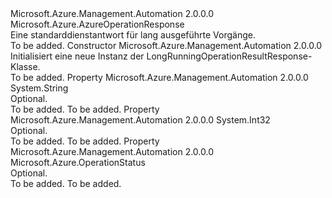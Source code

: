 <Type Name="LongRunningOperationResultResponse" FullName="Microsoft.Azure.Management.Automation.Models.LongRunningOperationResultResponse">
  <TypeSignature Language="C#" Value="public class LongRunningOperationResultResponse : Microsoft.Azure.AzureOperationResponse" />
  <TypeSignature Language="ILAsm" Value=".class public auto ansi beforefieldinit LongRunningOperationResultResponse extends Microsoft.Azure.AzureOperationResponse" />
  <TypeSignature Language="DocId" Value="T:Microsoft.Azure.Management.Automation.Models.LongRunningOperationResultResponse" />
  <TypeSignature Language="VB.NET" Value="Public Class LongRunningOperationResultResponse&#xA;Inherits AzureOperationResponse" />
  <TypeSignature Language="F#" Value="type LongRunningOperationResultResponse = class&#xA;    inherit AzureOperationResponse" />
  <AssemblyInfo>
    <AssemblyName>Microsoft.Azure.Management.Automation</AssemblyName>
    <AssemblyVersion>2.0.0.0</AssemblyVersion>
  </AssemblyInfo>
  <Base>
    <BaseTypeName>Microsoft.Azure.AzureOperationResponse</BaseTypeName>
  </Base>
  <Interfaces />
  <Docs>
    <summary>
            Eine standarddienstantwort für lang ausgeführte Vorgänge.
            </summary>
    <remarks>To be added.</remarks>
  </Docs>
  <Members>
    <Member MemberName=".ctor">
      <MemberSignature Language="C#" Value="public LongRunningOperationResultResponse ();" />
      <MemberSignature Language="ILAsm" Value=".method public hidebysig specialname rtspecialname instance void .ctor() cil managed" />
      <MemberSignature Language="DocId" Value="M:Microsoft.Azure.Management.Automation.Models.LongRunningOperationResultResponse.#ctor" />
      <MemberSignature Language="VB.NET" Value="Public Sub New ()" />
      <MemberType>Constructor</MemberType>
      <AssemblyInfo>
        <AssemblyName>Microsoft.Azure.Management.Automation</AssemblyName>
        <AssemblyVersion>2.0.0.0</AssemblyVersion>
      </AssemblyInfo>
      <Parameters />
      <Docs>
        <summary>
            Initialisiert eine neue Instanz der LongRunningOperationResultResponse-Klasse.
            </summary>
        <remarks>To be added.</remarks>
      </Docs>
    </Member>
    <Member MemberName="OperationStatusLink">
      <MemberSignature Language="C#" Value="public string OperationStatusLink { get; set; }" />
      <MemberSignature Language="ILAsm" Value=".property instance string OperationStatusLink" />
      <MemberSignature Language="DocId" Value="P:Microsoft.Azure.Management.Automation.Models.LongRunningOperationResultResponse.OperationStatusLink" />
      <MemberSignature Language="VB.NET" Value="Public Property OperationStatusLink As String" />
      <MemberSignature Language="F#" Value="member this.OperationStatusLink : string with get, set" Usage="Microsoft.Azure.Management.Automation.Models.LongRunningOperationResultResponse.OperationStatusLink" />
      <MemberType>Property</MemberType>
      <AssemblyInfo>
        <AssemblyName>Microsoft.Azure.Management.Automation</AssemblyName>
        <AssemblyVersion>2.0.0.0</AssemblyVersion>
      </AssemblyInfo>
      <ReturnValue>
        <ReturnType>System.String</ReturnType>
      </ReturnValue>
      <Docs>
        <summary>
            Optional.
            </summary>
        <value>To be added.</value>
        <remarks>To be added.</remarks>
      </Docs>
    </Member>
    <Member MemberName="RetryAfter">
      <MemberSignature Language="C#" Value="public int RetryAfter { get; set; }" />
      <MemberSignature Language="ILAsm" Value=".property instance int32 RetryAfter" />
      <MemberSignature Language="DocId" Value="P:Microsoft.Azure.Management.Automation.Models.LongRunningOperationResultResponse.RetryAfter" />
      <MemberSignature Language="VB.NET" Value="Public Property RetryAfter As Integer" />
      <MemberSignature Language="F#" Value="member this.RetryAfter : int with get, set" Usage="Microsoft.Azure.Management.Automation.Models.LongRunningOperationResultResponse.RetryAfter" />
      <MemberType>Property</MemberType>
      <AssemblyInfo>
        <AssemblyName>Microsoft.Azure.Management.Automation</AssemblyName>
        <AssemblyVersion>2.0.0.0</AssemblyVersion>
      </AssemblyInfo>
      <ReturnValue>
        <ReturnType>System.Int32</ReturnType>
      </ReturnValue>
      <Docs>
        <summary>
            Optional.
            </summary>
        <value>To be added.</value>
        <remarks>To be added.</remarks>
      </Docs>
    </Member>
    <Member MemberName="Status">
      <MemberSignature Language="C#" Value="public Microsoft.Azure.OperationStatus Status { get; set; }" />
      <MemberSignature Language="ILAsm" Value=".property instance valuetype Microsoft.Azure.OperationStatus Status" />
      <MemberSignature Language="DocId" Value="P:Microsoft.Azure.Management.Automation.Models.LongRunningOperationResultResponse.Status" />
      <MemberSignature Language="VB.NET" Value="Public Property Status As OperationStatus" />
      <MemberSignature Language="F#" Value="member this.Status : Microsoft.Azure.OperationStatus with get, set" Usage="Microsoft.Azure.Management.Automation.Models.LongRunningOperationResultResponse.Status" />
      <MemberType>Property</MemberType>
      <AssemblyInfo>
        <AssemblyName>Microsoft.Azure.Management.Automation</AssemblyName>
        <AssemblyVersion>2.0.0.0</AssemblyVersion>
      </AssemblyInfo>
      <ReturnValue>
        <ReturnType>Microsoft.Azure.OperationStatus</ReturnType>
      </ReturnValue>
      <Docs>
        <summary>
            Optional.
            </summary>
        <value>To be added.</value>
        <remarks>To be added.</remarks>
      </Docs>
    </Member>
  </Members>
</Type>